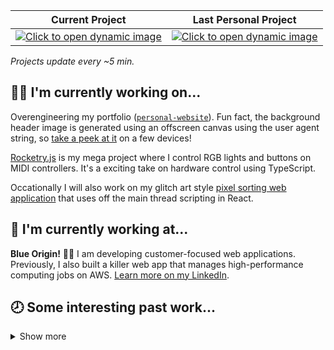 <table>
<thead>
<tr>
<th scope="col">
Current Project
</th>
<th scope="col">
Last Personal Project
</th>
</tr>
</thead>
<tbody>
<tr>
<td valign="baseline" align="center">
<a href="https://badgen.net/runkit/evelynhathaway/5efff0f4a433390013bee3fe?cache=300"><img alt="Click to open dynamic image" src="https://badgen.net/runkit/evelynhathaway/5efff0f4a433390013bee3fe?cache=300" /></a>
</td>
<td valign="baseline" align="center">
<a href="https://badgen.net/runkit/evelynhathaway/5f0021fbf94b97001ad16899?cache=300"><img alt="Click to open dynamic image" src="https://badgen.net/runkit/evelynhathaway/5f0021fbf94b97001ad16899?cache=300" /></a>
</td>
</tr>
</tbody>
</table>

_Projects update every ~5 min._

## 👩‍💻 I'm currently working on...

Overengineering my portfolio ([`personal-website`](https://github.com/evelynhathaway/personal-website)). Fun fact, the background header image is generated using an offscreen canvas using the user agent string, so [take a peek at it](https://evelyn.dev/) on a few devices!

[Rocketry.js](https://github.com/rocketryjs) is my mega project where I control RGB lights and buttons on MIDI controllers. It's a exciting take on hardware control using TypeScript.

Occationally I will also work on my glitch art style [pixel sorting web application](https://github.com/evelynhathaway/pixel-sort) that uses off the main thread scripting in React.


## 💼 I'm currently working at...

**Blue Origin!** 🚀🌌 I am developing customer-focused web applications. Previously, I also built a killer web app that manages high-performance computing jobs on AWS. [Learn more on my LinkedIn](https://www.linkedin.com/in/evelynhathaway/).


## 🕗 Some interesting past work...

<details><summary>Show more</summary>

Adding strong TypeScript typings for Bind Deep ([`bind-deep`](https://github.com/evelynhathaway/bind-deep)). [The first draft was undoubtedly a challenge, but so worth it!](https://twitter.com/eeveedev/status/1270210745788055552)

Will Mutate ([`will-mutate`](https://github.com/ceoss/will-mutate)) is a Babel plugin that alerts if a mutation event occurred on inputted objects — essentially, a silly version of TypeScript read-only types... but at runtime. And [oh golly does it make use of ES6 Proxies](https://github.com/ceoss/will-mutate/blob/master/plugin/proxify.js).

</details>
